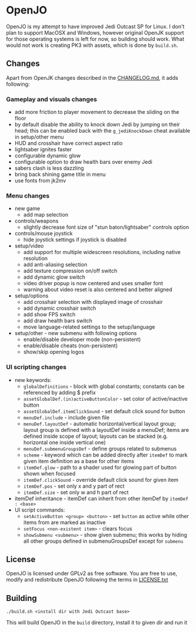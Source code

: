 # OpenJO

OpenJO is my attempt to have improved Jedi Outcast SP for Linux. I don't plan to support MacOSX and Windows, however original OpenJK support for those operating systems is left for now, so building should work. What would not work is creating PK3 with assets, which is done by `build.sh`.

## Changes

Apart from OpenJK changes described in the [CHANGELOG.md](https://github.com/Mrokkk/OpenJO/blob/master/CHANGELOG.md), it adds following:

### Gameplay and visuals changes

* add more friction to player movement to decrease the sliding on the floor
* by default disable the ability to knock down Jedi by jumping on their head; this can be enabled back with the `g_jediKnockDown` cheat available in setup/other menu
* HUD and crosshair have correct aspect ratio
* lightsaber ignites faster
* configurable dynamic glow
* configurable option to draw health bars over enemy Jedi
* sabers clash is less dazzling
* bring back shining game title in menu
* use fonts from jk2mv

### Menu changes

* new game
  * add map selection
* controls/weapons
  * slightly decrease font size of "stun baton/lightsaber" controls option
* controls/mouse joystick
  * hide joystick settings if joystick is disabled
* setup/video
  * add support for multiple widescreen resolutions, including native resolution
  * add anti-aliasing selection
  * add texture compression on/off switch
  * add dynamic glow switch
  * video driver popup is now centered and uses smaller font
  * warning about video reset is also centered and better aligned
* setup/options
  * add crosshair selection with displayed image of crosshair
  * add dynamic crosshair switch
  * add show FPS switch
  * add draw health bars switch
  * move language-related settings to the setup/language
* setup/other - new submenu with following options
  * enable/disable developer mode (non-persistent)
  * enable/disable cheats (non-persistent)
  * show/skip opening logos

### UI scripting changes

* new keywords:
  * `globalDefinitions` - block with global constants; constants can be referenced by adding $ prefix
  * `assetGlobalDef.(in)activeButtonColor` - set color of active/inactive button
  * `assetGlobalDef.itemClickSound` - set default click sound for button
  * `menuDef.include` - include given file
  * `menuDef.layoutDef` - automatic horizontal/vertical layout group; layout group is defined with a layoutDef inside a menuDef; items are defined inside scope of layout; layouts can be stacked (e.g. horizontal one inside vertical one)
  * `menuDef.submenuGroupsDef` - define groups related to submenus
  * `scheme` - keyword which can be added directly after `itemDef` to mark given item definition as a base for other items
  * `itemDef.glow` - path to a shader used for glowing part of button shown when focused
  * `itemDef.clickSound` - override default click sound for given item
  * `itemDef.pos` - set only x and y part of rect
  * `itemDef.size` - set only w and h part of rect
* itemDef inheritance - itemDef can inherit from other itemDef by `itemDef : <base>`
* UI script commands:
  * `setActiveButton <group> <button>` - set `button` as active while other items from <group> are marked as inactive
  * `setFocus <non-existent item>` - clears focus
  * `showSubmenu <submenu>` - show given submenu; this works by hiding all other groups defined in submenuGroupsDef except for `submenu`

## License

OpenJO is licensed under GPLv2 as free software. You are free to use, modify and redistribute OpenJO following the terms in [LICENSE.txt](https://github.com/Mrokkk/OpenJO/blob/master/LICENSE.txt)

## Building

`./build.sh <install dir with Jedi Outcast base>`

This will build OpenJO in the `build` directory, install it to given dir and run it
